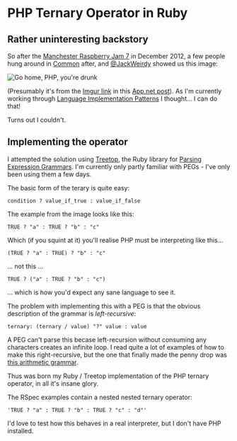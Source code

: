 # PHP Ternary Operator in Ruby

## Rather uninteresting backstory

So after the [Manchester Raspberry Jam 7][jam] in December 2012, a few people hung around in [Common][common] after, and [@JackWeirdy][jack] showed us this image:

![Go home, PHP, you're drunk][image]

(Presumably it's from the [Imgur link][imgur] in this [App.net post][post]). As I'm currently working through [Language Implementation Patterns][book] I thought... I can do that!

Turns out I couldn't.

## Implementing the operator

I attempted the solution using [Treetop][treetop], the Ruby library for [Parsing Expression Grammars][peg]. I'm currently only partly familiar with PEGs - I've only been using them a few days.

The basic form of the terary is quite easy:

    condition ? value_if_true : value_if_false

The example from the image looks like this:

	TRUE ? "a" : TRUE ? "b" : "c"

Which (if you squint at it) you'll realise PHP must be interpreting like this...

    (TRUE ? "a" : TRUE) ? "b" : "c"

... not this ...

    TRUE ? ("a" : TRUE ? "b" : "c")

... which is how you'd expect any sane language to see it.

The problem with implementing this with a PEG is that the obvious description of the grammar is _left-recursive_:

    ternary: (ternary / value) "?" value : value

A PEG can't parse this becase left-recursion without consuming any characters creates an infinite loop. I read quite a lot of examples of how to make this right-recursive, but the one that finally made the penny drop was [this arithmetic grammar][arithmetic].

Thus was born my Ruby / Treetop implementation of the PHP ternary operator, in all it's insane glory.

The RSpec examples contain a nested nested ternary operator:

    'TRUE ? "a" : TRUE ? "b" : TRUE ? "c" : "d"'

I'd love to test how this behaves in a real interpreter, but I don't have PHP installed.

[jam]: http://madlab.org.uk/content/manchester-raspberry-jam-7/
[common]: http://www.aplacecalledcommon.co.uk/
[jack]: https://twitter.com/JackWeirdy
[image]: https://raw.github.com/ashmoran/php_ternary_in_ruby/master/img/php_ternary.png "Go home, PHP, you're drunk"
[post]: https://alpha.app.net/wildpeaks/post/1667694
[imgur]: http://i.imgur.com/aAY28.png
[book]: http://pragprog.com/book/tpdsl/language-implementation-patterns
[treetop]: http://treetop.rubyforge.org/
[peg]: http://en.wikipedia.org/wiki/Parsing_expression_grammar
[arithmetic]: http://stackoverflow.com/questions/6629397/help-with-left-factoring-a-grammar-to-remove-left-recursion/6629610